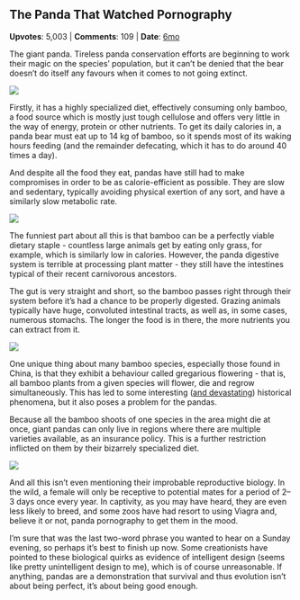 ## The Panda That Watched Pornography
    
**Upvotes**: 5,003 | **Comments**: 109 | **Date**: [6mo](https://www.quora.com/Which-animal-seems-like-it-should-have-been-extinct-a-long-time-ago/answer/Gary-Meaney)

The giant panda. Tireless panda conservation efforts are beginning to work their magic on the species’ population, but it can’t be denied that the bear doesn’t do itself any favours when it comes to not going extinct.

![](https://qph.fs.quoracdn.net/main-qimg-a10de636331f5c0e6ac3be9dd7c1f7c4-lq)

Firstly, it has a highly specialized diet, effectively consuming only bamboo, a food source which is mostly just tough cellulose and offers very little in the way of energy, protein or other nutrients. To get its daily calories in, a panda bear must eat up to 14 kg of bamboo, so it spends most of its waking hours feeding (and the remainder defecating, which it has to do around 40 times a day).

And despite all the food they eat, pandas have still had to make compromises in order to be as calorie-efficient as possible. They are slow and sedentary, typically avoiding physical exertion of any sort, and have a similarly slow metabolic rate.

![](https://qph.fs.quoracdn.net/main-qimg-21e42eedb6d2f569c6c6426cdfc213f1-lq)

The funniest part about all this is that bamboo can be a perfectly viable dietary staple - countless large animals get by eating only grass, for example, which is similarly low in calories. However, the panda digestive system is terrible at processing plant matter - they still have the intestines typical of their recent carnivorous ancestors.

The gut is very straight and short, so the bamboo passes right through their system before it’s had a chance to be properly digested. Grazing animals typically have huge, convoluted intestinal tracts, as well as, in some cases, numerous stomachs. The longer the food is in there, the more nutrients you can extract from it.

![](https://qph.fs.quoracdn.net/main-qimg-14ab2b61f7823b654f567787b87326f9-pjlq)

One unique thing about many bamboo species, especially those found in China, is that they exhibit a behaviour called gregarious flowering - that is, all bamboo plants from a given species will flower, die and regrow simultaneously. This has led to some interesting ([and devastating](https://www.quora.com/What-are-some-little-known-connections-between-historical-events-that-seem-to-have-nothing-to-do-with-each-other/answer/Gary-Meaney "www.quora.com")) historical phenomena, but it also poses a problem for the pandas.

Because all the bamboo shoots of one species in the area might die at once, giant pandas can only live in regions where there are multiple varieties available, as an insurance policy. This is a further restriction inflicted on them by their bizarrely specialized diet.

![](https://qph.fs.quoracdn.net/main-qimg-37352bf315b6460626af455072dc104d-pjlq)

And all this isn’t even mentioning their improbable reproductive biology. In the wild, a female will only be receptive to potential mates for a period of 2–3 days once every year. In captivity, as you may have heard, they are even less likely to breed, and some zoos have had resort to using Viagra and, believe it or not, panda pornography to get them in the mood.

I’m sure that was the last two-word phrase you wanted to hear on a Sunday evening, so perhaps it’s best to finish up now. Some creationists have pointed to these biological quirks as evidence of intelligent design (seems like pretty unintelligent design to me), which is of course unreasonable. If anything, pandas are a demonstration that survival and thus evolution isn’t about being perfect, it’s about being good enough.

